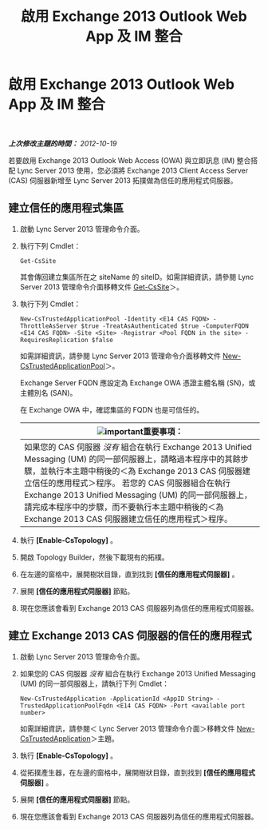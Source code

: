 ﻿---
title: 啟用 Exchange 2013 Outlook Web App 及 IM 整合
TOCTitle: 啟用 Exchange 2013 Outlook Web App 及 IM 整合
ms:assetid: 44d08cf0-b17d-46e1-a4f0-fcc2fe96a958
ms:mtpsurl: https://technet.microsoft.com/zh-tw/library/JJ204857(v=OCS.15)
ms:contentKeyID: 49290765
ms.date: 08/10/2015
mtps_version: v=OCS.15
ms.translationtype: HT
---

# 啟用 Exchange 2013 Outlook Web App 及 IM 整合

 

_**上次修改主題的時間：** 2012-10-19_

若要啟用 Exchange 2013 Outlook Web Access (OWA) 與立即訊息 (IM) 整合搭配 Lync Server 2013 使用，您必須將 Exchange 2013 Client Access Server (CAS) 伺服器新增至 Lync Server 2013 拓撲做為信任的應用程式伺服器。

## 建立信任的應用程式集區

1.  啟動 Lync Server 2013 管理命令介面。

2.  執行下列 Cmdlet：
    
        Get-CsSite
    
    其會傳回建立集區所在之 siteName 的 siteID。如需詳細資訊，請參閱 Lync Server 2013 管理命令介面移轉文件 [Get-CsSite](https://docs.microsoft.com/en-us/powershell/module/skype/Get-CsSite)＞。

3.  執行下列 Cmdlet：
    
        New-CsTrustedApplicationPool -Identity <E14 CAS FQDN> -ThrottleAsServer $true -TreatAsAuthenticated $true -ComputerFQDN <E14 CAS FQDN> -Site <Site> -Registrar <Pool FQDN in the site> -RequiresReplication $false
    
    如需詳細資訊，請參閱 Lync Server 2013 管理命令介面移轉文件 [New-CsTrustedApplicationPool](https://docs.microsoft.com/en-us/powershell/module/skype/New-CsTrustedApplicationPool)＞。
    
    Exchange Server FQDN 應設定為 Exchange OWA 憑證主體名稱 (SN)，或主體別名 (SAN)。
    
    在 Exchange OWA 中，確認集區的 FQDN 也是可信任的。
    
    <table>
    <thead>
    <tr class="header">
    <th><img src="images/Gg412908.important(OCS.15).gif" title="important" alt="important" />重要事項：</th>
    </tr>
    </thead>
    <tbody>
    <tr class="odd">
    <td>如果您的 CAS 伺服器 <em>沒有</em> 組合在執行 Exchange 2013 Unified Messaging (UM) 的同一部伺服器上，請略過本程序中的其餘步驟，並執行本主題中稍後的＜為 Exchange 2013 CAS 伺服器建立信任的應用程式＞程序。 若您的 CAS 伺服器組合在執行 Exchange 2013 Unified Messaging (UM) 的同一部伺服器上，請完成本程序中的步驟，而不要執行本主題中稍後的＜為 Exchange 2013 CAS 伺服器建立信任的應用程式＞程序。</td>
    </tr>
    </tbody>
    </table>


4.  執行 **\[Enable-CsTopology\]** 。

5.  開啟 Topology Builder，然後下載現有的拓樸。

6.  在左邊的窗格中，展開樹狀目錄，直到找到 **\[信任的應用程式伺服器\]** 。

7.  展開 **\[信任的應用程式伺服器\]** 節點。

8.  現在您應該會看到 Exchange 2013 CAS 伺服器列為信任的應用程式伺服器。

## 建立 Exchange 2013 CAS 伺服器的信任的應用程式

1.  啟動 Lync Server 2013 管理命令介面。

2.  如果您的 CAS 伺服器 *沒有* 組合在執行 Exchange 2013 Unified Messaging (UM) 的同一部伺服器上，請執行下列 Cmdlet：
    
        New-CsTrustedApplication -ApplicationId <AppID String> -TrustedApplicationPoolFqdn <E14 CAS FQDN> -Port <available port number>
    
    如需詳細資訊，請參閱＜ Lync Server 2013 管理命令介面＞移轉文件 [New-CsTrustedApplication](https://docs.microsoft.com/en-us/powershell/module/skype/New-CsTrustedApplication)＞主題。

3.  執行 **\[Enable-CsTopology\]** 。

4.  從拓撲產生器，在左邊的窗格中，展開樹狀目錄，直到找到 **\[信任的應用程式伺服器\]** 。

5.  展開 **\[信任的應用程式伺服器\]** 節點。

6.  現在您應該會看到 Exchange 2013 CAS 伺服器列為信任的應用程式伺服器。


